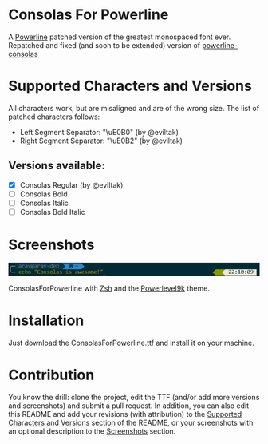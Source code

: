 # Consolas For Powerline
A [Powerline](https://github.com/powerline/powerline) patched version of the greatest monospaced font ever. Repatched and fixed (and soon to be extended) version of [powerline-consolas](https://github.com/nicolalamacchia/powerline-consolas)

# Supported Characters and Versions
All characters work, but are misaligned and are of the wrong size. The list of patched characters follows:
- Left Segment Separator: "\uE0B0" (by @eviltak)
- Right Segment Separator: "\uE0B2" (by @eviltak)

## Versions available:
- [x] Consolas Regular (by @eviltak)
- [ ] Consolas Bold
- [ ] Consolas Italic
- [ ] Consolas Bold Italic

# Screenshots
![Zsh screenshot 1](/screenshots/zsh-screen1.png)

ConsolasForPowerline with [Zsh](http://www.zsh.org/) and the [Powerlevel9k](https://github.com/bhilburn/powerlevel9k/) theme.

# Installation
Just download the ConsolasForPowerline.ttf and install it on your machine.

# Contribution
You know the drill: clone the project, edit the TTF (and/or add more versions and screenshots) and submit a pull request.
In addition, you can also edit this README and add your revisions (with attribution) to the [Supported Characters and Versions](#supported-characters-and-versions) section of the README, or your screenshots with an optional description to the [Screenshots](#screenshots) section. 
